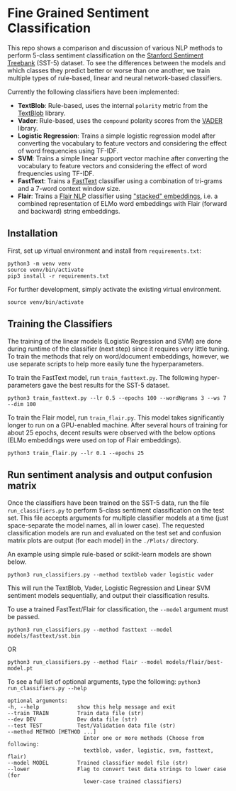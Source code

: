 # Fine Grained Sentiment Classification
This repo shows a comparison and discussion of various NLP methods to perform 5-class sentiment classification on the  [Stanford Sentiment Treebank](https://nlp.stanford.edu/sentiment/) (SST-5) dataset. To see the differences between the models and which classes they predict better or worse than one another, we train multiple types of rule-based, linear and neural network-based classifiers.

Currently the following classifiers have been implemented:
 - **TextBlob**: Rule-based, uses the internal `polarity` metric from the [TextBlob](https://textblob.readthedocs.io/en/dev/) library.
 - **Vader**: Rule-based, uses the `compound` polarity scores from the [VADER](https://www.nltk.org/_modules/nltk/sentiment/vader.html) library.
 - **Logistic Regression**: Trains a simple logistic regression model after converting the vocabulary to feature vectors and considering the effect of word frequencies using TF-IDF.
 - **SVM**: Trains a simple linear  support vector machine after converting the vocabulary to feature vectors and considering the effect of word frequencies using TF-IDF.
 - **FastText**: Trains a [FastText](https://fasttext.cc/docs/en/supervised-tutorial.html) classifier using a combination of tri-grams and a 7-word context window size.
 - **Flair**: Trains a [Flair NLP](https://github.com/zalandoresearch/flair) classifier using ["stacked" embeddings](https://github.com/zalandoresearch/flair/blob/master/resources/docs/TUTORIAL_7_TRAINING_A_MODEL.md), i.e. a combined representation of ELMo word embeddings with Flair (forward and backward) string embeddings.  

## Installation

First, set up virtual environment and install from ```requirements.txt```:

    python3 -m venv venv
    source venv/bin/activate
    pip3 install -r requirements.txt

For further development, simply activate the existing virtual environment.

    source venv/bin/activate


## Training the Classifiers

The training of the linear models (Logistic Regression and SVM) are done during runtime of the classifier (next step) since it requires very little tuning. To train the methods that rely on word/document embeddings, however, we use separate scripts to help more easily tune the hyperparameters. 

To train the FastText model, run `train_fasttext.py`. The following hyper-parameters gave the best results for the SST-5 dataset.

    python3 train_fasttext.py --lr 0.5 --epochs 100 --wordNgrams 3 --ws 7 --dim 100

To train the Flair model, run `train_flair.py`. This model takes significantly longer to run on a GPU-enabled machine. After several hours of training for about 25 epochs, decent results were observed with the below options (ELMo embeddings were used on top of Flair embeddings).

    python3 train_flair.py --lr 0.1 --epochs 25


## Run sentiment analysis and output confusion matrix
 
Once the classifiers have been trained on the SST-5 data, run the file ```run_classifiers.py``` to perform 5-class sentiment classification on the test set. This file accepts arguments for multiple classifier models at a time (just space-separate the model names, all in lower case). The requested classification models are run and evaluated on the test set and confusion matrix plots are output (for each model) in the `./Plots/` directory.

An example using simple rule-based or scikit-learn models are shown below.
 
    python3 run_classifiers.py --method textblob vader logistic vader

This will run the TextBlob, Vader, Logistic Regression and Linear SVM sentiment models sequentially, and output their classification results. 

To use a trained FastText/Flair for classification, the `--model` argument must be passed.

    python3 run_classifiers.py --method fasttext --model models/fasttext/sst.bin

OR 

    python3 run_classifiers.py --method flair --model models/flair/best-model.pt

    
To see a full list of optional arguments, type the following:  ```python3 run_classifiers.py --help```

    optional arguments:
    -h, --help            show this help message and exit
    --train TRAIN         Train data file (str)
    --dev DEV             Dev data file (str)
    --test TEST           Test/Validation data file (str)
    --method METHOD [METHOD ...]
                            Enter one or more methods (Choose from following:
                            textblob, vader, logistic, svm, fasttext, flair)
    --model MODEL         Trained classifier model file (str)
    --lower               Flag to convert test data strings to lower case (for
                            lower-case trained classifiers)

